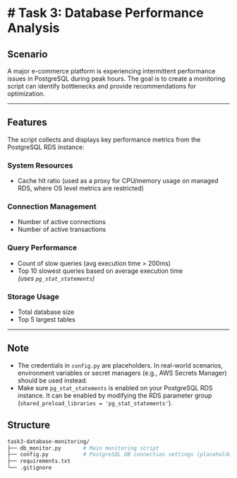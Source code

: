 # # Task 3: Database Performance Analysis

## Scenario

A major e-commerce platform is experiencing intermittent performance issues in PostgreSQL during peak hours. The goal is to create a monitoring script can identify bottlenecks and provide recommendations for optimization.

---

## Features

The script collects and displays key performance metrics from the PostgreSQL RDS instance:

### System Resources
- Cache hit ratio (used as a proxy for CPU/memory usage on managed RDS, where OS level metrics are restricted)


### Connection Management
- Number of active connections
- Number of active transactions

### Query Performance
- Count of slow queries (avg execution time > 200ms)
- Top 10 slowest queries based on average execution time  
*(uses `pg_stat_statements`)*

### Storage Usage
- Total database size
- Top 5 largest tables

---
## Note
- The credentials in `config.py` are placeholders. In real-world scenarios, environment variables or secret managers (e.g., AWS Secrets Manager) should be used instead.
- Make sure `pg_stat_statements` is enabled on your PostgreSQL RDS instance. It can be enabled by modifying the RDS parameter group (`shared_preload_libraries = 'pg_stat_statements'`).

##  Structure

```bash
task3-database-monitoring/
├── db_monitor.py       # Main monitoring script
├── config.py           # PostgreSQL DB connection settings (placeholder credentials)
├── requirements.txt    
└── .gitignore          

